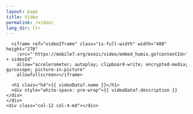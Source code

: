 ```yaml
---
layout: page
title: Video
permalink: /video/
lang_dir: ltr
---
```


<div id="app">
  <div class="row">
    <div class="col-12 col-8-md">

      <iframe ref="videoIframe" class="is-full-width" width="480" height="270"
        :src="'https://mobile7.org/ezoic/video/embed_humix.go?contentId=' + videoId"
        allow="accelerometer; autoplay; clipboard-write; encrypted-media; gyroscope; picture-in-picture"
        allowfullscreen></iframe>

      <h1 class="h4">{{ videoData?.name }}</h1>
      <div style="white-space: pre-wrap">{{ videoData?.description }}</div>
    </div>
    <div class="col-12 col-4-md"></div>
  </div>
</div>

<script src="https://unpkg.com/vue@3/dist/vue.global.js"></script>

<script>
  const { createApp } = Vue

  createApp({
    mounted() {
      var refThis = this
      this.$refs.videoIframe.addEventListener("load", function(event) {
          var target = event.target || event.srcElement;
          console.log(target.innerHTML)
          refThis.getData(target.innerHTML)
      });
  },
    data() {
      return {
        videoId: new URLSearchParams(window.location.search).get("video"),
        videoData: null
      }
    },
    methods: {
      getData(html_text) {
        console.log("fetch data")
        const owner_url = `https://${html_text.match(/(?<=DomainNameOwner":").*?(?=")/g)[0]}/humix/video/${this.videoId}`;

            //const data = await fetch(owner_url)
            //  .then(response => response.text())
            //  .then((response) => {
            //    return response
            //  })
            //  .catch(_ => false)
//
            //this.videoData = JSON.parse(data.match(/(?<=application\/ld\+json">)([\s\S]*?)(?=<\/script>)/)[0])
      }
    },
  }).mount('#app')
</script>